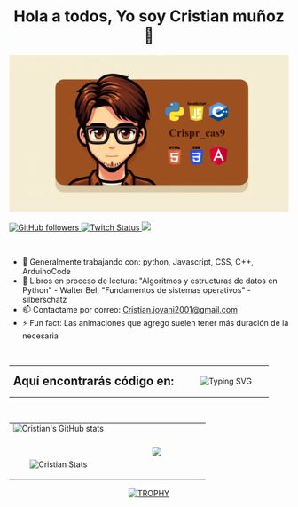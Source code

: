 <div align="center">
  <h1 align="center"> Hola a todos, Yo soy Cristian muñoz 👋 </h1>
</div>

![Alt text](Banner_git_hub_finalizado.png)

<!-- Comienzo de badges --> 
<div>
  <a href="https://github.com/Crispr-cass9/">
    
  ![GitHub followers](https://img.shields.io/github/followers/crispr-cas9?style=for-the-badge&logo=github&&logoColor=%23FFFFFF&labelColor=%23138ecb)
  </a>
  <a href="https://www.twitch.tv/crispr_cass9">
    ![Twitch Status](https://img.shields.io/twitch/status/crispr_cass9?style=for-the-badge&logo=twitch&logoColor=%23FFFFFF&labelColor=%2523138ecb)
  </a>
  <a href="https://www.discordapp.com/users/540369603843325979">
    ![](https://dcbadge.vercel.app/api/shield/540369603843325979)  
  </a>
  
</div>
<br>


- 🔭 Generalmente trabajando con: python, Javascript, CSS, C++, ArduinoCode
- 🌱 Libros en proceso de lectura: "Algoritmos y estructuras de datos en Python" - Walter Bel, "Fundamentos de sistemas operativos" - silberschatz
- 📫 Contactame por correo: Cristian.jovani2001@gmail.com 
- ⚡ Fun fact: Las animaciones que agrego suelen tener más duración de la necesaria

  
<!-- Comienzo de lo que encontrarás en el repositorio -->
<br>

<table align="center" style="width: 500px">
<tr border="none">
<td width="65%" align="center">
  <h2 style="height: 50px; text-align: center; display: flex; align-items: center; margin: 0;">Aquí encontrarás código en: </h2>
</td>

<td width="35%" align="center">

  <img style="width: 130px; height: 120px; margin-left:10px" src="https://readme-typing-svg.demolab.com?font=Fira+Code&weight=700&size=26&duration=2000&pause=1000&color=E7D9A1&vCenter=true&random=false&width=200&height=50&lines=Python;JavaScript;PHP;SQL;Arduino" alt="Typing SVG" />
  
  </td>
</tr>
</table>


<!-- Comienzo de github analytics-->
<br>

<table align="center">
<tr border="none">
<td width="50%" align="center">
  
  <img alt="Cristian's GitHub stats" src="https://github-readme-stats.vercel.app/api?username=Crispr-cass9&show_icons=true&theme=transparent"/>

  <br></br>
  <img decoding="async" loading="lazy" alt="Cristian Stats" src="https://github-readme-streak-stats.herokuapp.com/?user=Crispr-cass9&theme=dark&hide_border=false" /> 
</td>

<td width="50%" align="center">

  <img  align="center"  src="https://github-readme-stats.anuraghazra1.vercel.app/api/top-langs/?username=Crispr-cass9&theme=dark&hide_border=false&no-bg=true&no-frame=true&langs_count=10"/>
  
  </td>
</tr>
</table>

<!-- Comienzo de los trofeos -->
<div align=center>
  <a href="https://github.com/Crispr-cass9/github-profile-trophy" title="Go to Source">
      <img align="center" width=84% src="https://github-profile-trophy.vercel.app/?username=Crispr-cass9&theme=radical&row=1&column=7&margin-h=15&margin-w=5&no-bg=true" alt="TROPHY" />
    </a>
</div>


